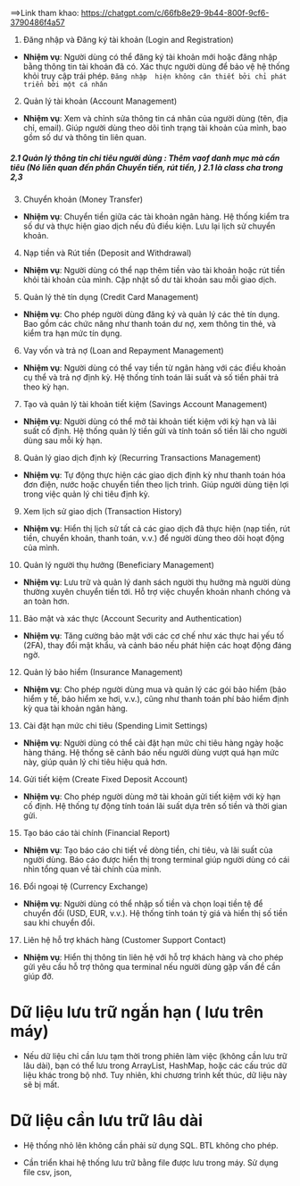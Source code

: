 ==>Link tham khao: https://chatgpt.com/c/66fb8e29-9b44-800f-9cf6-3790486f4a57


1. Đăng nhập và Đăng ký tài khoản (Login and Registration)
- **Nhiệm vụ**: Người dùng có thể đăng ký tài khoản mới hoặc đăng nhập bằng thông tin tài khoản đã có. Xác thực người dùng để bảo vệ hệ thống khỏi truy cập trái phép.
     `Đăng nhập  hiện không cân thiết bởi chỉ phát triển bởi một cá nhân`
     
2. Quản lý tài khoản (Account Management)
- **Nhiệm vụ**: Xem và chỉnh sửa thông tin cá nhân của người dùng (tên, địa chỉ, email). Giúp người dùng theo dõi tình trạng tài khoản của mình, bao gồm số dư và thông tin liên quan.

##### 2.1 Quản lý thông tin chi tiêu người dùng :  Thêm vaof danh mục mà cần tiêu (Nó liên quan đến  phần Chuyển tiền,  rút tiền, ) 2.1 là class cha trong 2,3
#####

3. Chuyển khoản (Money Transfer)
- **Nhiệm vụ**: Chuyển tiền giữa các tài khoản ngân hàng. Hệ thống kiểm tra số dư và thực hiện giao dịch nếu đủ điều kiện. Lưu lại lịch sử chuyển khoản.

4. Nạp tiền và Rút tiền (Deposit and Withdrawal)
- **Nhiệm vụ**: Người dùng có thể nạp thêm tiền vào tài khoản hoặc rút tiền khỏi tài khoản của mình. Cập nhật số dư tài khoản sau mỗi giao dịch.

5. Quản lý thẻ tín dụng (Credit Card Management)
- **Nhiệm vụ**: Cho phép người dùng đăng ký và quản lý các thẻ tín dụng. Bao gồm các chức năng như thanh toán dư nợ, xem thông tin thẻ, và kiểm tra hạn mức tín dụng.

6. Vay vốn và trả nợ (Loan and Repayment Management)
- **Nhiệm vụ**: Người dùng có thể vay tiền từ ngân hàng với các điều khoản cụ thể và trả nợ định kỳ. Hệ thống tính toán lãi suất và số tiền phải trả theo kỳ hạn.

7. Tạo và quản lý tài khoản tiết kiệm (Savings Account Management)
- **Nhiệm vụ**: Người dùng có thể mở tài khoản tiết kiệm với kỳ hạn và lãi suất cố định. Hệ thống quản lý tiền gửi và tính toán số tiền lãi cho người dùng sau mỗi kỳ hạn.







8. Quản lý giao dịch định kỳ (Recurring Transactions Management)
- **Nhiệm vụ**: Tự động thực hiện các giao dịch định kỳ như thanh toán hóa đơn điện, nước hoặc chuyển tiền theo lịch trình. Giúp người dùng tiện lợi trong việc quản lý chi tiêu định kỳ.

9. Xem lịch sử giao dịch (Transaction History)
- **Nhiệm vụ**: Hiển thị lịch sử tất cả các giao dịch đã thực hiện (nạp tiền, rút tiền, chuyển khoản, thanh toán, v.v.) để người dùng theo dõi hoạt động của mình.

10. Quản lý người thụ hưởng (Beneficiary Management)
- **Nhiệm vụ**: Lưu trữ và quản lý danh sách người thụ hưởng mà người dùng thường xuyên chuyển tiền tới. Hỗ trợ việc chuyển khoản nhanh chóng và an toàn hơn.

11. Bảo mật và xác thực (Account Security and Authentication)
- **Nhiệm vụ**: Tăng cường bảo mật với các cơ chế như xác thực hai yếu tố (2FA), thay đổi mật khẩu, và cảnh báo nếu phát hiện các hoạt động đáng ngờ.

12. Quản lý bảo hiểm (Insurance Management)
- **Nhiệm vụ**: Cho phép người dùng mua và quản lý các gói bảo hiểm (bảo hiểm y tế, bảo hiểm xe hơi, v.v.), cũng như thanh toán phí bảo hiểm định kỳ qua tài khoản ngân hàng.

13. Cài đặt hạn mức chi tiêu (Spending Limit Settings)
- **Nhiệm vụ**: Người dùng có thể cài đặt hạn mức chi tiêu hàng ngày hoặc hàng tháng. Hệ thống sẽ cảnh báo nếu người dùng vượt quá hạn mức này, giúp quản lý chi tiêu hiệu quả hơn.

14. Gửi tiết kiệm (Create Fixed Deposit Account)
- **Nhiệm vụ**: Cho phép người dùng mở tài khoản gửi tiết kiệm với kỳ hạn cố định. Hệ thống tự động tính toán lãi suất dựa trên số tiền và thời gian gửi.

15. Tạo báo cáo tài chính (Financial Report)
- **Nhiệm vụ**: Tạo báo cáo chi tiết về dòng tiền, chi tiêu, và lãi suất của người dùng. Báo cáo được hiển thị trong terminal giúp người dùng có cái nhìn tổng quan về tài chính của mình.

16. Đổi ngoại tệ (Currency Exchange)
- **Nhiệm vụ**: Người dùng có thể nhập số tiền và chọn loại tiền tệ để chuyển đổi (USD, EUR, v.v.). Hệ thống tính toán tỷ giá và hiển thị số tiền sau khi chuyển đổi.

17. Liên hệ hỗ trợ khách hàng (Customer Support Contact)
- **Nhiệm vụ**: Hiển thị thông tin liên hệ với hỗ trợ khách hàng và cho phép gửi yêu cầu hỗ trợ thông qua terminal nếu người dùng gặp vấn đề cần giúp đỡ.







# Dữ liệu lưu trữ ngắn hạn ( lưu trên máy)

- Nếu dữ liệu chỉ cần lưu tạm thời trong phiên làm việc (không cần lưu trữ lâu dài), bạn có thể lưu trong ArrayList, HashMap, hoặc các cấu trúc dữ liệu khác trong bộ nhớ. Tuy nhiên, khi chương trình kết thúc, dữ liệu này sẽ bị mất.


# Dữ liệu cần lưu trữ lâu dài 

-  Hệ thống nhỏ lên không cần phải sử dụng  SQL.  BTL không cho  phép.

- Cần  triển khai hệ thống lưu trữ bằng file được lưu trong máy. Sử dụng file csv, json,
